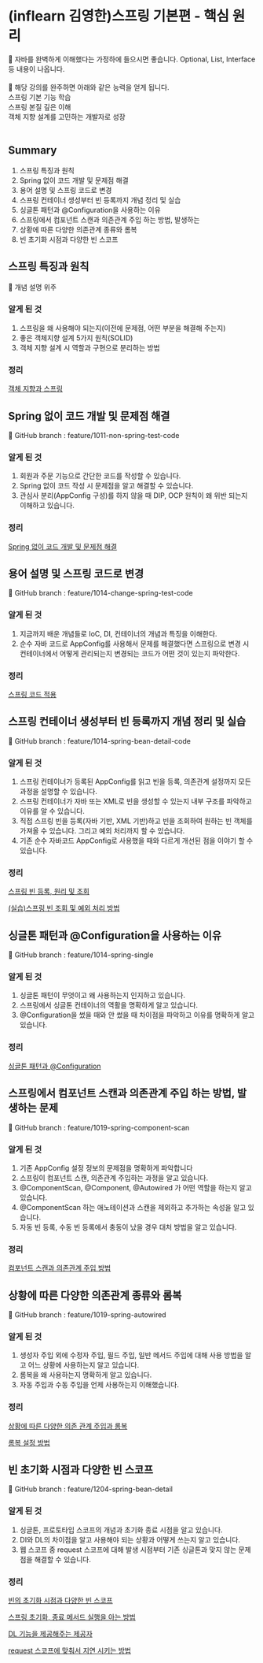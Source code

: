 # (inflearn 김영한)스프링 기본편 - 핵심 원리

<aside>
📢 자바를 완벽하게 이해했다는 가정하에 들으시면 좋습니다.
Optional, List, Interface 등 내용이 나옵니다.
</aside>
<br>
<aside>
📢 해당 강의를 완주하면 아래와 같은 능력을 얻게 됩니다.
<br>스프링 기본 기능 학습
<br>스프링 본질 깊은 이해
<br>객체 지향 설계를 고민하는 개발자로 성장
</aside>
<br>
<aside>



## Summary

1. 스프링 특징과 원칙
2. Spring 없이 코드 개발 및 문제점 해결
3. 용어 설명 및 스프링 코드로 변경
4. 스프링 컨테이너 생성부터 빈 등록까지 개념 정리 및 실습
5. 싱글톤 패턴과 @Configuration을 사용하는 이유
6. 스프링에서 컴포넌트 스캔과 의존관계 주입 하는 방법, 발생하는
7. 상황에 따른 다양한 의존관계 종류와 롬복
8. 빈 초기화 시점과 다양한 빈 스코프

## 스프링 특징과 원칙

<aside>
📢 개념 설명 위주

</aside>

### 알게 된 것

1. 스프링을 왜 사용해야 되는지(이전에 문제점, 어떤 부분을 해결해 주는지)
2. 좋은 객체지향 설계 5가지 원칙(SOLID)
3. 객체 지향 설계 시 역할과 구현으로 분리하는 방법

### 정리

[객체 지향과 스프링](https://www.notion.so/dbd7aee4fea340cd9cea95f13533f98c)

## Spring 없이 코드 개발 및 문제점 해결

<aside>
📢 GitHub branch : feature/1011-non-spring-test-code

</aside>

### 알게 된 것

1. 회원과 주문 기능으로 간단한 코드를 작성할 수 있습니다.
2. Spring 없이 코드 작성 시 문제점을 알고 해결할 수 있습니다.
3. 관심사 분리(AppConfig 구성)를 하지 않을 때 DIP, OCP 원칙이 왜 위반 되는지 이해하고 있습니다.

### 정리

[Spring 없이 코드 개발 및 문제점 해결](https://www.notion.so/Spring-0a122eab9ab440da9b0e0e760db5506b)

## 용어 설명 및 스프링 코드로 변경

<aside>
📢 GitHub branch : feature/1014-change-spring-test-code

</aside>

### 알게 된 것

1. 지금까지 배운 개념들로 IoC, DI, 컨테이너의 개념과 특징을 이해한다.
2. 순수 자바 코드로 AppConfig를 사용해서 문제를 해결했다면 스프링으로 변경 시 컨테이너에서 어떻게 관리되는지 변경되는 코드가 어떤 것이 있는지 파악한다.

### 정리

[스프링 코드 적용](https://www.notion.so/225d88a026de456c8498df2145fe1470)


## 스프링 컨테이너 생성부터 빈 등록까지 개념 정리 및 실습

<aside>
📢 GitHub branch : feature/1014-spring-bean-detail-code

</aside>

### 알게 된 것

1. 스프링 컨테이너가 등록된 AppConfig를 읽고 빈을 등록, 의존관계 설정까지 모든 과정을 설명할 수 있습니다.
2. 스프링 컨테이너가 자바 또는 XML로 빈을 생성할 수 있는지 내부 구조를 파악하고 이유를 알 수 있습니다.
3. 직접 스프링 빈을 등록(자바 기반, XML 기반)하고 빈을 조회하여 원하는 빈 객체를 가져올 수 있습니다. 그리고 예외 처리까지 할 수 있습니다.
4. 기존 순수 자바코드 AppConfig로 사용했을 때와 다르게 개선된 점을 이야기 할 수 있습니다.

### 정리

[스프링 빈 등록, 원리 및 조회](https://www.notion.so/3542279ce75848a5a063264ce8549ed0)

[(실습)스프링 빈 조회 및 예외 처리 방법](https://www.notion.so/604e349b693342e8a8b3ea06add5bc18)


## 싱글톤 패턴과 @Configuration을 사용하는 이유

<aside>
📢 GitHub branch : feature/1014-spring-single

</aside>

### 알게 된 것

1. 싱글톤 패턴이 무엇이고 왜 사용하는지 인지하고 있습니다.
2. 스프링에서 싱글톤 컨테이너의 역활을 명확하게 알고 있습니다.
3. @Configuration을 썼을 때와 안 썼을 때 차이점을 파악하고 이유를 명확하게 알고 있습니다.

### 정리

[싱글톤 패턴과 @Configuration](https://www.notion.so/Configuration-ee954ecd0a39436a8cab8b98b52024da)


## 스프링에서 컴포넌트 스캔과 의존관계 주입 하는 방법, 발생하는 문제

<aside>
📢 GitHub branch : feature/1019-spring-component-scan

</aside>

### 알게 된 것

1. 기존 AppConfig 설정 정보의 문제점을 명확하게 파악합니다
2. 스프링이 컴포넌트 스캔, 의존관계 주입하는 과정을 알고 있습니다.
3. @ComponentScan, @Component, @Autowired 가 어떤 역할을 하는지 알고 있습니다.
4. @ComponentScan 하는 애노테이션과 스캔을 제외하고 추가하는 속성을 알고 있습니다.
5. 자동 빈 등록, 수동 빈 등록에서 충동이 났을 경우 대처 방법을 알고 있습니다.

### 정리

[컴포넌트 스캔과 의존관계 주입 방법](https://www.notion.so/c57bd691dcee4e56b749b5bf78d7374f)


## 상황에 따른 다양한 의존관계 종류와 롬복

<aside>
📢 GitHub branch : feature/1019-spring-autowired

</aside>

### 알게 된 것

1. 생성자 주입 외에 수정자 주입, 필드 주입, 일반 메서드 주입에 대해 사용 방법을 알고 어느 상황에 사용하는지 알고 있습니다.
2. 롬복을 왜 사용하는지 명확하게 알고 있습니다.
3. 자동 주입과 수동 주입을 언제 사용하는지 이해했습니다.

### 정리

[상황에 따른 다양한 의존 관계 주입과 롬복](https://www.notion.so/fd1f5e02efe74553ad99774a33cb47aa)

[롬복 설정 방법](https://www.notion.so/7677a492b8894d5f99ddd202207862f4)


## 빈 초기화 시점과 다양한 빈 스코프

<aside>
📢 GitHub branch : feature/1204-spring-bean-detail

</aside>

### 알게 된 것

1. 싱글톤, 프로토타입 스코프의 개념과 초기화 종료 시점을 알고 있습니다.
2. DI와 DL의 차이점을 알고 사용해야 되는 상황과 어떻게 쓰는지 알고 있습니다.
3. 웹 스코프 중 request 스코프에 대해 발생 시점부터 기존 싱글톤과 맞지 않는 문제점을 해결할 수 있습니다.

### 정리

[빈의 초기화 시점과 다양한 빈 스코프](https://www.notion.so/249e549370e5439095f9263e7bf6316b)

[스프링 초기화, 종료 메서드 실행을 아는 방법](https://www.notion.so/94d9ac81d1b24df1ae6465f6f0088320)

[DL 기능을 제공해주는 제공자](https://www.notion.so/DL-f142a60184604552b5fcb10f15345c1f)

[request 스코프에 맞춰서 지연 시키는 방법](https://www.notion.so/request-802cd370ecae4f5cab761c5f8545fa4b)
